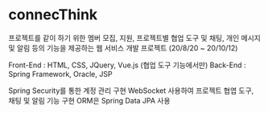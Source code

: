 # connecThink
프로젝트를 같이 하기 위한 멤버 모집, 지원, 프로젝트별 협업 도구 및 채팅, 개인 메시지 및 알림 등의 기능을 제공하는 웹 서비스 개발 프로젝트 (20/8/20 ~ 20/10/12)

Front-End : HTML, CSS, JQuery, Vue.js (협업 도구 기능에서만)
Back-End : Spring Framework, Oracle, JSP

Spring Security를 통한 계정 관리 구현
WebSocket 사용하여 프로젝트 협엽 도구, 채팅 및 알림 기능 구현
ORM은 Spring Data JPA 사용
